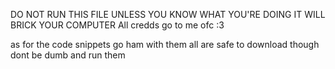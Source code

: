 DO NOT RUN THIS FILE UNLESS YOU KNOW WHAT YOU'RE DOING
IT WILL BRICK YOUR COMPUTER
  All credds go to me ofc :3

as for the code snippets go ham with them all are safe to download though dont be dumb and run them
